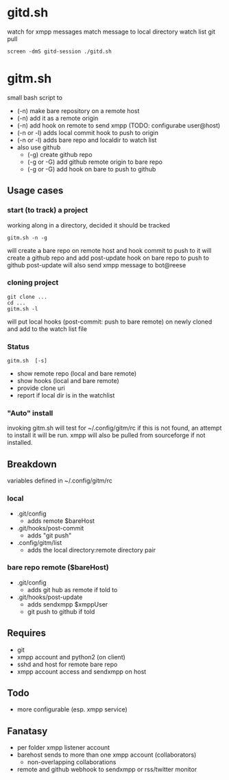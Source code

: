 # gitd.sh #

watch for xmpp messages
match message to local directory watch list
git pull

	screen -dmS gitd-session ./gitd.sh

# gitm.sh #

small bash script to

* (-n) make bare repository on a remote host
* (-n) add it as a remote origin
* (-n) add hook on remote to send xmpp (TODO: configurabe user@host)
* (-n or -l) adds local commit hook to push to origin
* (-n or -l) adds bare repo and localdir to watch list
* also use github
	- (-g) create github repo
	- (-g or -G) add github remote origin to bare repo
	- (-g or -G) add hook on bare to push to github

## Usage cases ##

### start (to track) a project ###
working along in a directory, decided it should be tracked

	gitm.sh -n -g

will create a bare repo on remote host and hook commit to push to it
will create a github repo and add post-update hook on bare repo to push to github
post-update will also send xmpp message to bot@reese

###  cloning project  ###

	git clone ...
	cd ...
	gitm.sh -l

will put local hooks (post-commit: push to bare remote) on newly cloned 
and add to the watch list file

### Status ###
	gitm.sh  [-s]

* show remote repo (local and bare remote)
* show hooks       (local and bare remote)
* provide clone uri
* report if local dir is in the watchlist

### "Auto" install ###

invoking gitm.sh will test for ~/.config/gitm/rc
if this is not found, an attempt to install it will be run.
xmpp will also be pulled from sourceforge if not installed.

## Breakdown

variables defined in ~/.config/gitm/rc 

### local
* .git/config
    - adds remote $bareHost
* .git/hooks/post-commit 
    - adds "git push"
* .config/gitm/list      
    - adds the local directory:remote directory pair

### bare repo remote ($bareHost)
* .git/config
    - adds git hub as remote if told to
* .git/hooks/post-update
    - adds sendxmpp $xmppUser
    - git push to github if told

## Requires 
* git
* xmpp account and python2 (on client)
* sshd and host for remote bare repo
* xmpp account access and sendxmpp on host

## Todo 

* more configurable (esp. xmpp service)


## Fanatasy

* per folder xmpp listener account
* barehost sends to more than one xmpp account (collaborators)
    - non-overlapping collaborations
* remote and github webhook to sendxmpp or rss/twitter monitor

